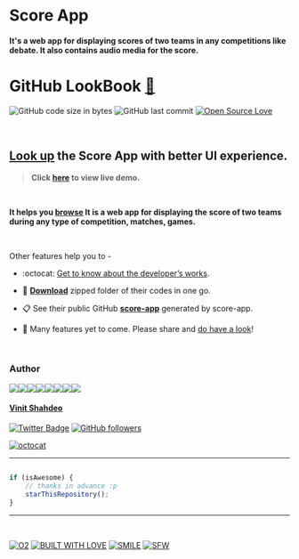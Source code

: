 # Score App

#### It's a web app for displaying scores of two teams in any competitions like debate. It also contains audio media for the score.

# GitHub LookBook  [:mag_right:](https://vinitshahdeo.github.io/GitHubLookBook/)

![GitHub code size in bytes](https://img.shields.io/github/languages/code-size/Ayush7614/Score-App?logo=github) ![GitHub last commit](https://img.shields.io/github/last-commit/Ayush7614/Score-App?logo=github) [![Open Source Love](https://badges.frapsoft.com/os/v2/open-source.svg?v=103)](https://github.com/Ayush7614)

<br>

## [Look up](https://score-app-1.netlify.app//) the Score App with better UI experience.

> **Click [here](https://score-app-1.netlify.app/) to view live demo.**

<br>

**It helps you [browse](https://score-app-1.netlify.app/) It is a web app for displaying the score of two teams during any type of competition, matches, games.**

<br>

Other features help you to -

- :octocat: [Get to know about the developer’s works](https://score-app-1.netlify.app/).
 
- :file_folder: **[Download](https://score-app-1.netlify.app/)** zipped folder of their codes in one go.
 
- :clipboard: See their public GitHub **[score-app](https://score-app-1.netlify.app/)** generated by score-app.
 
 
- :construction: Many features yet to come. Please share and [do have a look](https://score-app-1.netlify.app/)!

<br>

### Author

[![](https://sourcerer.io/fame/vinitshahdeo/vinitshahdeo/GitHubLookBook/images/0)](https://sourcerer.io/fame/vinitshahdeo/vinitshahdeo/GitHubLookBook/links/0)[![](https://sourcerer.io/fame/vinitshahdeo/vinitshahdeo/GitHubLookBook/images/1)](https://sourcerer.io/fame/vinitshahdeo/vinitshahdeo/GitHubLookBook/links/1)[![](https://sourcerer.io/fame/vinitshahdeo/vinitshahdeo/GitHubLookBook/images/2)](https://sourcerer.io/fame/vinitshahdeo/vinitshahdeo/GitHubLookBook/links/2)[![](https://sourcerer.io/fame/vinitshahdeo/vinitshahdeo/GitHubLookBook/images/3)](https://sourcerer.io/fame/vinitshahdeo/vinitshahdeo/GitHubLookBook/links/3)[![](https://sourcerer.io/fame/vinitshahdeo/vinitshahdeo/GitHubLookBook/images/4)](https://sourcerer.io/fame/vinitshahdeo/vinitshahdeo/GitHubLookBook/links/4)[![](https://sourcerer.io/fame/vinitshahdeo/vinitshahdeo/GitHubLookBook/images/5)](https://sourcerer.io/fame/vinitshahdeo/vinitshahdeo/GitHubLookBook/links/5)[![](https://sourcerer.io/fame/vinitshahdeo/vinitshahdeo/GitHubLookBook/images/6)](https://sourcerer.io/fame/vinitshahdeo/vinitshahdeo/GitHubLookBook/links/6)[![](https://sourcerer.io/fame/vinitshahdeo/vinitshahdeo/GitHubLookBook/images/7)](https://sourcerer.io/fame/vinitshahdeo/vinitshahdeo/GitHubLookBook/links/7)

#### [Vinit Shahdeo](https://www.linkedin.com/in/vinitshahdeo/)

[![Twitter Badge](https://img.shields.io/twitter/follow/Vinit_Shahdeo.svg?style=social)](https://twitter.com/Vinit_Shahdeo) [![GitHub followers](https://img.shields.io/github/followers/vinitshahdeo.svg?label=Follow%20@vinitshahdeo&style=social)](https://github.com/vinitshahdeo/)

[![octocat](./demo/forkit.gif)](https://score-app-1.netlify.app/)

---------

```javascript

if (isAwesome) {
    // thanks in advance :p
    starThisRepository();
}

```

-----------

<br>

[![O2](https://forthebadge.com/images/badges/powered-by-oxygen.svg)](https://github.com/vinitshahdeo) [![BUILT WITH LOVE](https://forthebadge.com/images/badges/built-with-love.svg)](https://github.com/vinitshahdeo)  [![SMILE](https://forthebadge.com/images/badges/makes-people-smile.svg)](https://github.com/vinitshahdeo) [![SFW](https://forthebadge.com/images/badges/kinda-sfw.svg)](https://github.com/vinitshahdeo)

